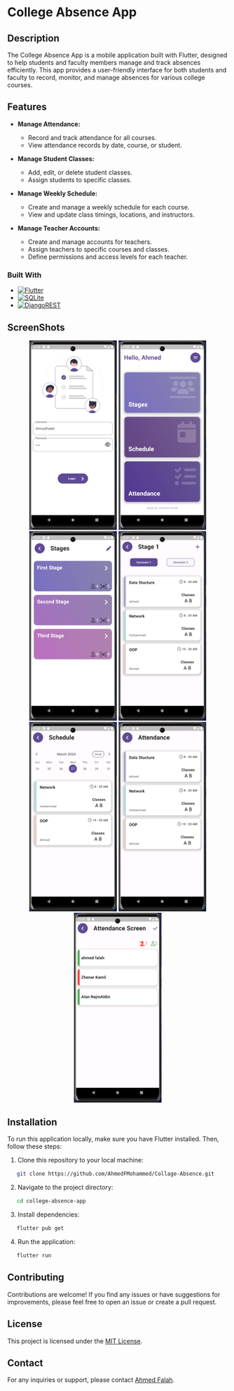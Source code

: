# College Absence App

## Description

The College Absence App is a mobile application built with Flutter, designed to help students and faculty members manage and track absences efficiently. This app provides a user-friendly interface for both students and faculty to record, monitor, and manage absences for various college courses.

## Features

- **Manage Attendance:**
  - Record and track attendance for all courses.
  - View attendance records by date, course, or student.

- **Manage Student Classes:**
  - Add, edit, or delete student classes.
  - Assign students to specific classes.

- **Manage Weekly Schedule:**
  - Create and manage a weekly schedule for each course.
  - View and update class timings, locations, and instructors.

- **Manage Teacher Accounts:**
  - Create and manage accounts for teachers.
  - Assign teachers to specific courses and classes.
  - Define permissions and access levels for each teacher.


### Built With
 

* [![Flutter][flutter]][flutter-url]
* [![SQLite][SQLite]][SQLite-url]
* [![DjangoREST][DjangoREST]][DjangoREST-url]

## ScreenShots

<div align="center">
  <img src="login-page.png" width="200" />
  <img src="home-page.png" width="200" />
  <img src="grade-page.png" width="200" />
  <img src="stage-page.png" width="200" />
  <img src="schedule-page.png" width="200" />
  <img src="attendance-page.png" width="200" />
  <img src="lesson-attendance-page.png" width="200" />
</div>



 ## Installation

To run this application locally, make sure you have Flutter installed. Then, follow these steps:
1. Clone this repository to your local machine:

```bash
   git clone https://github.com/AhmedFMohammed/Collage-Absence.git
```
2. Navigate to the project directory:

```bash
   cd college-absence-app
```
3. Install dependencies:

```bash
   flutter pub get
```
4. Run the application:

```bash
   flutter run
```

## Contributing

Contributions are welcome! If you find any issues or have suggestions for improvements, please feel free to open an issue or create a pull request.

## License

This project is licensed under the [MIT License](LICENSE).

## Contact

For any inquiries or support, please contact [Ahmed Falah](mailto:ahmed.f.mohammed48@gmail.com).


<!-- MARKDOWN LINKS & IMAGES -->
[flutter]:  https://img.shields.io/badge/Flutter-%2302569B.svg?style=for-the-badge&logo=Flutter&logoColor=white
[flutter-url]:  https://docs.flutter.dev/get-started/install
[SQLite]:   https://img.shields.io/badge/sqlite-%2307405e.svg?style=for-the-badge&logo=sqlite&logoColor=white
[SQLite-url]:  https://pub.dev/packages/sqflite
[DjangoREST]:    https://img.shields.io/badge/django-%23092E20.svg?style=for-the-badge&logo=django&logoColor=white
[DjangoREST-url]:  https://www.django-rest-framework.org/



